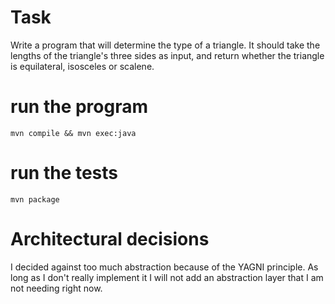 # Task

Write a program that will determine the type of a triangle. It should take the lengths of the triangle's three sides as input, and return whether the triangle is equilateral, isosceles or scalene.

# run the program

`mvn compile && mvn exec:java`

# run the tests

`mvn package`

# Architectural decisions

I decided against too much abstraction because of the YAGNI principle.
As long as I don't really implement it I will not add an abstraction layer that I am not needing right now.


